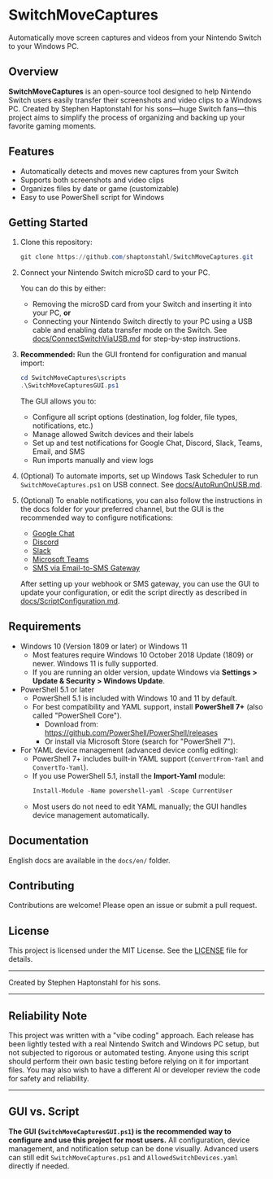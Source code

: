 # SwitchMoveCaptures

Automatically move screen captures and videos from your Nintendo Switch to your Windows PC.

## Overview

**SwitchMoveCaptures** is an open-source tool designed to help Nintendo Switch users easily transfer their screenshots and video clips to a Windows PC. Created by Stephen Haptonstahl for his sons—huge Switch fans—this project aims to simplify the process of organizing and backing up your favorite gaming moments.

## Features

- Automatically detects and moves new captures from your Switch
- Supports both screenshots and video clips
- Organizes files by date or game (customizable)
- Easy to use PowerShell script for Windows

## Getting Started

1. Clone this repository:
    ```powershell
    git clone https://github.com/shaptonstahl/SwitchMoveCaptures.git
    ```
2. Connect your Nintendo Switch microSD card to your PC.
   
   You can do this by either:
   - Removing the microSD card from your Switch and inserting it into your PC, **or**
   - Connecting your Nintendo Switch directly to your PC using a USB cable and enabling data transfer mode on the Switch. See [docs/ConnectSwitchViaUSB.md](docs/ConnectSwitchViaUSB.md) for step-by-step instructions.


3. **Recommended:** Run the GUI frontend for configuration and manual import:
    ```powershell
    cd SwitchMoveCaptures\scripts
    .\SwitchMoveCapturesGUI.ps1
    ```
   The GUI allows you to:
   - Configure all script options (destination, log folder, file types, notifications, etc.)
   - Manage allowed Switch devices and their labels
   - Set up and test notifications for Google Chat, Discord, Slack, Teams, Email, and SMS
   - Run imports manually and view logs

4. (Optional) To automate imports, set up Windows Task Scheduler to run `SwitchMoveCaptures.ps1` on USB connect. See [docs/AutoRunOnUSB.md](docs/AutoRunOnUSB.md).

5. (Optional) To enable notifications, you can also follow the instructions in the docs folder for your preferred channel, but the GUI is the recommended way to configure notifications:
   - [Google Chat](docs/GoogleChatWebhook.md)
   - [Discord](docs/DiscordWebhook.md)
   - [Slack](docs/SlackWebhook.md)
   - [Microsoft Teams](docs/TeamsWebhook.md)
   - [SMS via Email-to-SMS Gateway](docs/SmsGateway.md)

   After setting up your webhook or SMS gateway, you can use the GUI to update your configuration, or edit the script directly as described in [docs/ScriptConfiguration.md](docs/ScriptConfiguration.md).


## Requirements

- Windows 10 (Version 1809 or later) or Windows 11
  - Most features require Windows 10 October 2018 Update (1809) or newer. Windows 11 is fully supported.
  - If you are running an older version, update Windows via **Settings > Update & Security > Windows Update**.
- PowerShell 5.1 or later
  - PowerShell 5.1 is included with Windows 10 and 11 by default.
  - For best compatibility and YAML support, install **PowerShell 7+** (also called "PowerShell Core").
    - Download from: https://github.com/PowerShell/PowerShell/releases
    - Or install via Microsoft Store (search for "PowerShell 7").
- For YAML device management (advanced device config editing):
  - PowerShell 7+ includes built-in YAML support (`ConvertFrom-Yaml` and `ConvertTo-Yaml`).
  - If you use PowerShell 5.1, install the **Import-Yaml** module:
    ```powershell
    Install-Module -Name powershell-yaml -Scope CurrentUser
    ```
  - Most users do not need to edit YAML manually; the GUI handles device management automatically.


## Documentation

English docs are available in the `docs/en/` folder.

## Contributing

Contributions are welcome! Please open an issue or submit a pull request.

## License

This project is licensed under the MIT License. See the [LICENSE](LICENSE) file for details.

---

Created by Stephen Haptonstahl for his sons.

---

## Reliability Note

This project was written with a "vibe coding" approach. Each release has been lightly tested with a real Nintendo Switch and Windows PC setup, but not subjected to rigorous or automated testing. Anyone using this script should perform their own basic testing before relying on it for important files. You may also wish to have a different AI or developer review the code for safety and reliability.

---

## GUI vs. Script

**The GUI (`SwitchMoveCapturesGUI.ps1`) is the recommended way to configure and use this project for most users.**
All configuration, device management, and notification setup can be done visually. Advanced users can still edit `SwitchMoveCaptures.ps1` and `AllowedSwitchDevices.yaml` directly if needed.